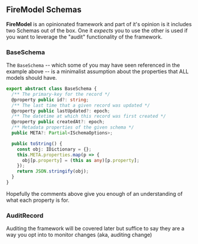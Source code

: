 ## FireModel Schemas

**FireModel** is an opinionated framework and part of it's opinion is it includes two Schemas out of the box. One it _expects_ you to use the other is used if you want to leverage the "audit" functionality of the framework.

### BaseSchema

The `BaseSchema` -- which some of you may have seen referenced in the example above -- is a minimalist assumption about the properties that ALL models should have.

```typescript
export abstract class BaseSchema {
  /** The primary-key for the record */
  @property public id?: string;
  /** The last time that a given record was updated */
  @property public lastUpdated?: epoch;
  /** The datetime at which this record was first created */
  @property public createdAt?: epoch;
  /** Metadata properties of the given schema */
  public META?: Partial<ISchemaOptions>;

  public toString() {
    const obj: IDictionary = {};
    this.META.properties.map(p => {
      obj[p.property] = (this as any)[p.property];
    });
    return JSON.stringify(obj);
  }
}
```

Hopefully the comments above give you enough of an understanding of what each property is for.

### AuditRecord

Auditing the framework will be covered later but suffice to say they are a way you opt into to monitor changes (aka, auditing change)
